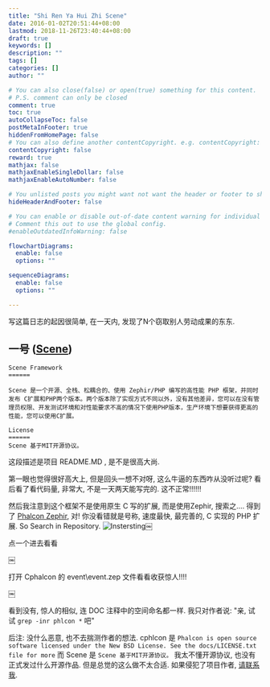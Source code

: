 ```yaml
---
title: "Shi Ren Ya Hui Zhi Scene"
date: 2016-01-02T20:51:44+08:00
lastmod: 2018-11-26T23:40:44+08:00
draft: true
keywords: []
description: ""
tags: []
categories: []
author: ""

# You can also close(false) or open(true) something for this content.
# P.S. comment can only be closed
comment: true
toc: true
autoCollapseToc: false
postMetaInFooter: true
hiddenFromHomePage: false
# You can also define another contentCopyright. e.g. contentCopyright: "This is another copyright."
contentCopyright: false
reward: true
mathjax: false
mathjaxEnableSingleDollar: false
mathjaxEnableAutoNumber: false

# You unlisted posts you might want not want the header or footer to show
hideHeaderAndFooter: false

# You can enable or disable out-of-date content warning for individual post.
# Comment this out to use the global config.
#enableOutdatedInfoWarning: false

flowchartDiagrams:
  enable: false
  options: ""

sequenceDiagrams: 
  enable: false
  options: ""

---
```


<p>写这篇日志的起因很简单, 在一天内, 发现了N个窃取别人劳动成果的东东.</p>

<h2 id="toc_0">一号  (<a href="https://github.com/dangcheng/Scene">Scene</a>)</h2>

<pre><code>Scene Framework
======

Scene 是一个开源、全栈、松耦合的、使用 Zephir/PHP 编写的高性能 PHP 框架，并同时发布 C扩展和PHP两个版本。两个版本除了实现方式不同以外，没有其他差异，您可以在没有管理员权限、开发测试环境和对性能要求不高的情况下使用PHP版本，生产环境下想要获得更高的性能，您可以使用C扩展。

License
======
Scene 基于MIT开源协议。
</code></pre>

<p>这段描述是项目 README.MD , 是不是很高大尚. </p>

<p>第一眼也觉得很好高大上, 但是回头一想不对呀, 这么牛逼的东西咋从没听过呢? 看后看了看代码量, 非常大, 不是一天两天能写完的. 这不正常!!!!!! </p>

<p>然后我注意到这个框架不是使用原生 C 写的扩展, 而是使用Zephir, 搜索之.... 得到了 <a href="https://github.com/phalcon/zephir">Phalcon Zephir</a>, 对! 你没看错就是号称, 速度最快, 最完善的, C 实现的 PHP 扩展.  So Search in Repository. 
<img src="media/14517390665391/14517401380753.jpg" alt="Instersting"/>￼</p>

<p>点一个进去看看</p>

<p><img src="media/14517390665391/14517403600944.jpg" alt=""/>￼</p>

<p>打开 Cphalcon 的 event\event.zep 文件看看收获惊人!!!!</p>

<p><img src="media/14517390665391/14517404103588.jpg" alt=""/>￼</p>

<p>看到没有, 惊人的相似, 连 DOC 注释中的空间命名都一样. 我只对作者说: &quot;亲, 试试 <code>grep -inr phlcon *</code> 吧&quot;</p>

<p>后注:
    没什么恶意, 也不去揣测作者的想法.
    cphlcon 是 <code>Phalcon is open source software licensed under the New BSD License. See the docs/LICENSE.txt file for more</code>
    而 Scene 是 <code>Scene 基于MIT开源协议。</code>
    我太不懂开源协议, 也没有正式发过什么开源作品. 但是总觉的这么做不太合适.
    如果侵犯了项目作者, <a href="https://blog.891125.com/about.html">请联系我</a>.</p>
